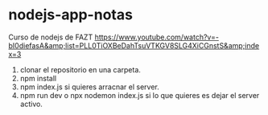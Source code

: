 # nodejs-app-notas
Curso de nodejs de FAZT https://www.youtube.com/watch?v=-bI0diefasA&amp;list=PLL0TiOXBeDahTsuVTKGV8SLG4XiCGnstS&amp;index=3


1. clonar el repositorio en una carpeta. 
2. npm install
3. npm index.js si quieres arracnar el server.
4. npm run dev o npx nodemon index.js si lo que quieres es dejar el server activo.